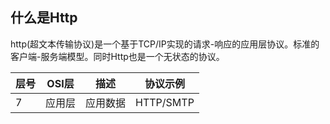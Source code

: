 ## 什么是Http
http(超文本传输协议)是一个基于TCP/IP实现的请求-响应的应用层协议。标准的客户端-服务端模型。同时Http也是一个无状态的协议。

| 层号 | OSI层 | 描述 | 协议示例 |
|---|---|---|---|
|7|应用层|应用数据|HTTP/SMTP|
